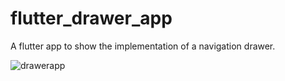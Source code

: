 # flutter_drawer_app

A flutter app to show the implementation of a navigation drawer.

![drawerapp](https://user-images.githubusercontent.com/43086706/67829677-16a41500-fafe-11e9-8b3c-1caec01cc283.JPG)
